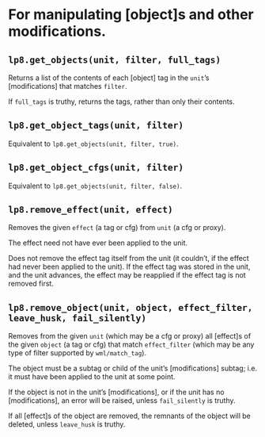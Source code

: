 
For manipulating [object]s and other modifications.
===============================================================================

`lp8.get_objects(unit, filter, full_tags)`
-------------------------------------------------------------------------------
Returns a list of the contents of each [object] tag in the `unit`’s
[modifications] that matches `filter`.

If `full_tags` is truthy, returns the tags, rather than only their contents.


`lp8.get_object_tags(unit, filter)`
-------------------------------------------------------------------------------
Equivalent to `lp8.get_objects(unit, filter, true)`.


`lp8.get_object_cfgs(unit, filter)`
-------------------------------------------------------------------------------
Equivalent to `lp8.get_objects(unit, filter, false)`.


`lp8.remove_effect(unit, effect)`
-------------------------------------------------------------------------------
Removes the given `effect` (a tag or cfg) from `unit` (a cfg or proxy).

The effect need not have ever been applied to the unit.

Does not remove the effect tag itself from the unit (it couldn’t, if the effect
had never been applied to the unit). If the effect tag was stored in the unit,
and the unit advances, the effect may be reapplied if the effect tag is not
removed first.


`lp8.remove_object(unit, object, effect_filter, leave_husk, fail_silently)`
-------------------------------------------------------------------------------
Removes from the given `unit` (which may be a cfg or proxy) all [effect]s of
the given `object` (a tag or cfg) that match `effect_filter` (which may be any
type of filter supported by `wml/match_tag`).

The object must be a subtag or child of the unit’s [modifications] subtag; i.e.
it must have been applied to the unit at some point.

If the object is not in the unit’s [modifications], or if the unit has no
[modifications], an error will be raised, unless `fail_silently` is truthy.

If all [effect]s of the object are removed, the remnants of the object will
be deleted, unless `leave_husk` is truthy.

